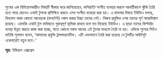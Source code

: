সুনোর এক বিনিয়োগকারীও বিষয়টি স্বীকার করে জানিয়েছেন, কপিরাইট সংগীত ব্যবহার করলে পরবর্তীকালে ঝুঁকি তৈরি হতে পারে জেনেও এআই টুলকে প্রশিক্ষিত করতে এসব সংগীত ব্যবহার করা হয়। এ মামলার বিষয়ে ইউডিও বলছে, বিদ্যমান থাকা কোনো আধেয়কে (কনটেন্ট) নকল করার ইচ্ছা তাদের নেই। নিজস্ব প্রযুক্তির ওপর তাদের পূর্ণ আত্মবিশ্বাস রয়েছে। এমনকি এআই টুল ভবিষ্যতে গুরুত্বপূর্ণ ভূমিকা রাখবে বলে মত দিয়েছে ইউডিও। এ ছাড়া তাদের ফিল্টারিং ব্যবস্থা উন্নত করতে কাজ করা হচ্ছে, যাতে কোনো নকল আধেয় এই টুলের মাধ্যমে তৈরি না হয়। এদিকে সুনোর সিইও মাইকি সুলমান বলেন, ‘আমাদের প্রযুক্তি ট্রান্সফরমেটিভ। এটি এমনভাবে তৈরি করা হয়েছে যে টুলটির আউটপুট একেবারেই নতুন হবে।’

**সূত্র:** ইন্ডিয়ান এক্সপ্রেস
